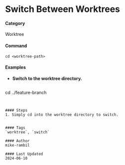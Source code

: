 # Switch Between Worktrees


#### Category
Worktree

#### Command
`cd <worktree-path>`

#### Examples
- **Switch to the worktree directory.**

  ```sh
cd ../feature-branch
```


#### Steps
1. Simply cd into the worktree directory to switch.


#### Tags
`worktree`, `switch`

#### Author
mike-rambil

#### Last Updated
2024-06-10
